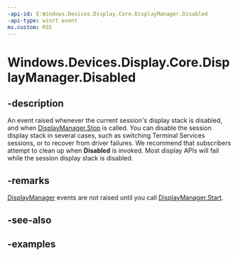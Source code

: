 ```yaml
---
-api-id: E:Windows.Devices.Display.Core.DisplayManager.Disabled
-api-type: winrt event
ms.custom: RS5
---
```


<!-- Event syntax.
public event TypedEventHandler Disabled<DisplayManager, DisplayManagerDisabledEventArgs>
-->

# Windows.Devices.Display.Core.DisplayManager.Disabled

## -description
An event raised whenever the current session's display stack is disabled, and when [DisplayManager.Stop](displaymanager_stop_1201535524.md) is called. You can disable the session display stack in several cases, such as switching Terminal Services sessions, or to recover from driver failures. We recommend that subscribers attempt to clean up when **Disabled** is invoked. Most display APIs will fail while the session display stack is disabled.

## -remarks
[DisplayManager](displaymanager.md) events are not raised until you call [DisplayManager.Start](displaymanager_start_1587696324.md).

## -see-also

## -examples

